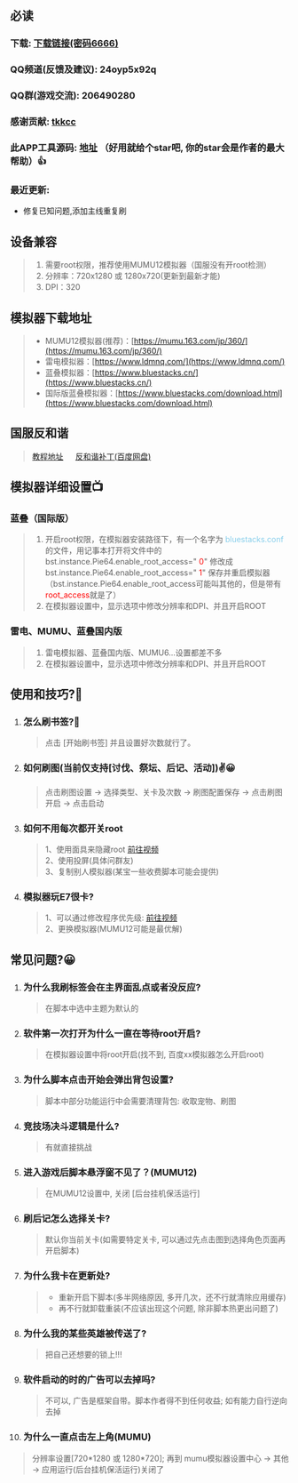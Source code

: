 ## 必读

### 下载: [下载链接(密码6666)](https://wwos.lanzouj.com/ijA8I1akj9ni)

### QQ频道(反馈及建议): 24oyp5x92q

### QQ群(游戏交流): 206490280 

### 感谢贡献: [tkkcc](https://github.com/tkkcc)

### 此APP工具源码: [地址](https://github.com/boluokk/e7Helper) （好用就给个star吧, 你的star会是作者的最大帮助）👍

### 最近更新: 
- 修复已知问题,添加主线重复刷

## 设备兼容

> 1. 需要root权限，推荐使用MUMU12模拟器（国服没有开root检测）
> 2. 分辨率：720x1280 或 1280x720(更新到最新才能)
> 3. DPI：320

## 模拟器下载地址

> - MUMU12模拟器(推荐)：[https://mumu.163.com/jp/360/](https://mumu.163.com/jp/360/)
> - 雷电模拟器：[https://www.ldmnq.com/](https://www.ldmnq.com/)
> - 蓝叠模拟器：[https://www.bluestacks.cn/](https://www.bluestacks.cn/)
> - 国际版蓝叠模拟器：[https://www.bluestacks.com/download.html](https://www.bluestacks.com/download.html)

## 国服反和谐
> [教程地址](https://g.nga.cn/read.php?tid=37578061&rand=971) 　 
> [反和谐补丁(百度网盘)](https://pan.baidu.com/s/14kMrOB8fa5jP06HpKwmb1Q?pwd=dfnt#list/path=%2F) 　


## 模拟器详细设置📺

### 蓝叠（国际版）

> 1. 开启root权限，在模拟器安装路径下，有一个名字为   <font color="skyblue">bluestacks.conf</font> 的文件，用记事本打开将文件中的 bst.instance.Pie64.enable_root_access=" <font color="red">0</font>"  修改成  bst.instance.Pie64.enable_root_access=" <font color="red">1</font>" 保存并重启模拟器（bst.instance.Pie64.enable_root_access可能叫其他的，但是带有<font color='red'>root_access</font>就是了）
> 2. 在模拟器设置中，显示选项中修改分辨率和DPI、并且开启ROOT

### 雷电、MUMU、蓝叠国内版

> 1. 雷电模拟器、蓝叠国内版、MUMU6...设置都差不多
> 2. 在模拟器设置中，显示选项中修改分辨率和DPI、并且开启ROOT

## 使用和技巧?🦊
1. ### 怎么刷书签?🍃
   > 点击 [开始刷书签] 并且设置好次数就行了。
2. ### 如何刷图(当前仅支持[讨伐、祭坛、后记、活动])✌️😀
   > 点击刷图设置 -> 选择类型、关卡及次数 -> 刷图配置保存 -> 点击刷图开启 -> 点击启动
3. ### 如何不用每次都开关root 
   >1、使用面具来隐藏root [前往视频](https://www.bilibili.com/video/BV1hX4y1m7YX/?spm_id_from=333.337.search-card.all.click&vd_source=0a11f3e57dadf1233d83ab558c971e40)</br>
   >2、使用投屏(具体问群友)</br>
   >3、复制别人模拟器(某宝一些收费脚本可能会提供)
4. ### 模拟器玩E7很卡?
   >1、可以通过修改程序优先级: [前往视频](https://www.ldmnq.com/forum/45337.html)</br>
   >2、更换模拟器(MUMU12可能是最优解)


## 常见问题?😀
1. ### 为什么我刷标签会在主界面乱点或者没反应?
   > 在脚本中选中主题为默认的
2. ### 软件第一次打开为什么一直在等待root开启?
   > 在模拟器设置中将root开启(找不到, 百度xx模拟器怎么开启root)
3. ### 为什么脚本点击开始会弹出背包设置?
   > 脚本中部分功能运行中会需要清理背包: 收取宠物、刷图
4. ### 竞技场决斗逻辑是什么?
   > 有就直接挑战
5. ### 进入游戏后脚本悬浮窗不见了？(MUMU12)
   > 在MUMU12设置中, 关闭 [后台挂机保活运行]
6. ### 刷后记怎么选择关卡?
   > 默认你当前关卡(如需要特定关卡, 可以通过先点击图到选择角色页面再开启脚本)
7. ### 为什么我卡在更新处?
   > - 重新开启下脚本(多半网络原因, 多开几次，还不行就清除应用缓存)
   > - 再不行就卸载重装(不应该出现这个问题, 除非脚本热更出问题了)
8. ### 为什么我的某些英雄被传送了?
   > 把自己还想要的锁上!!!
9. ### 软件启动的时的广告可以去掉吗?
   > 不可以, 广告是框架自带。脚本作者得不到任何收益; 如有能力自行逆向去掉
10. ### 为什么一直点击左上角(MUMU)
   > 分辨率设置[720\*1280 或 1280\*720]; 再到 mumu模拟器设置中心 -> 其他 -> 应用运行(后台挂机保活运行)关闭了
